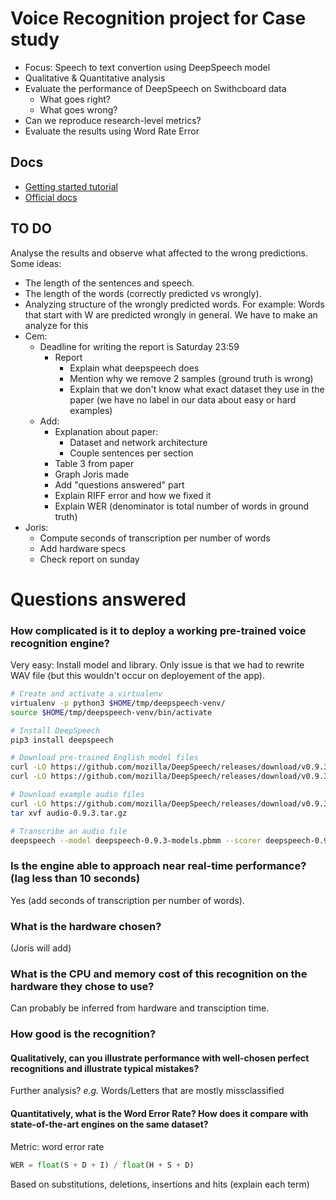 # Voice Recognition project for Case study

- Focus: Speech to text convertion using DeepSpeech model
- Qualitative & Quantitative analysis
- Evaluate the performance of DeepSpeech on Swithcboard data
  - What goes right?
  - What goes wrong?
- Can we reproduce research-level metrics?
- Evaluate the results using Word Rate Error

## Docs

- [Getting started tutorial](https://www.slanglabs.in/blog/how-to-build-python-transcriber-using-mozilla-deepspeech)
- [Official docs](https://deepspeech.readthedocs.io/en/r0.9/)

## TO DO

Analyse the results and observe what affected to the wrong predictions. Some ideas:

- The length of the sentences and speech.
- The length of the words (correctly predicted vs wrongly).
- Analyzing structure of the wrongly predicted words. For example: Words that start with W are predicted wrongly in general. We have to make an analyze for this
- Cem:
  - Deadline for writing the report is Saturday 23:59
    - Report
        - Explain what deepspeech does
        - Mention why we remove 2 samples (ground truth is wrong)
        - Explain that we don't know what exact dataset they use in the paper (we have no label in our data about easy or hard examples)
  - Add:
    - Explanation about paper:
      - Dataset and network architecture
      - Couple sentences per section
    - Table 3 from paper
    - Graph Joris made
    - Add "questions answered" part
    - Explain RIFF error and how we fixed it
    - Explain WER (denominator is total number of words in ground truth)
- Joris:
    - Compute seconds of transcription per number of words
    - Add hardware specs
    - Check report on sunday


# Questions answered

### How complicated is it to deploy a working pre-trained voice recognition engine?
Very easy: Install model and library. Only issue is that we had to rewrite WAV file (but this wouldn't occur on deployement of the app).

```bash
# Create and activate a virtualenv
virtualenv -p python3 $HOME/tmp/deepspeech-venv/
source $HOME/tmp/deepspeech-venv/bin/activate

# Install DeepSpeech
pip3 install deepspeech

# Download pre-trained English model files
curl -LO https://github.com/mozilla/DeepSpeech/releases/download/v0.9.3/deepspeech-0.9.3-models.pbmm
curl -LO https://github.com/mozilla/DeepSpeech/releases/download/v0.9.3/deepspeech-0.9.3-models.scorer

# Download example audio files
curl -LO https://github.com/mozilla/DeepSpeech/releases/download/v0.9.3/audio-0.9.3.tar.gz
tar xvf audio-0.9.3.tar.gz

# Transcribe an audio file
deepspeech --model deepspeech-0.9.3-models.pbmm --scorer deepspeech-0.9.3-models.scorer --audio audio/2830-3980-0043.wav
```

### Is the engine able to approach near real-time performance? (lag less than 10 seconds)
Yes (add seconds of transcription per number of words).

### What is the hardware chosen?
(Joris will add)

### What is the CPU and memory cost of this recognition on the hardware they chose to use?
Can probably be inferred from hardware and transciption time.

### How good is the recognition?

#### Qualitatively, can you illustrate performance with well-chosen perfect recognitions and illustrate typical mistakes?
Further analysis? *e.g.* Words/Letters that are mostly missclassified

#### Quantitatively, what is the Word Error Rate? How does it compare with state-of-the-art engines on the same dataset?
Metric: word error rate
```python
WER = float(S + D + I) / float(H + S + D)
```
Based on substitutions, deletions, insertions and hits (explain each term)

